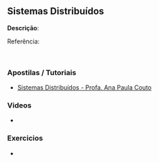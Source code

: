 ## Sistemas Distribuídos
<strong>Descrição</strong>: 
<br/>

Referência: []()

<br/>

### Apostilas / Tutoriais


- [Sistemas Distribuídos - Profa. Ana Paula Couto](http://www.tlc-networks.polito.it/oldsite/anapaula/Aula_Cap01.pdf)

### Videos

- []()

### Exercicios

- []()
